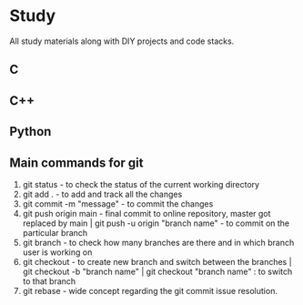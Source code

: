 # Study
All study materials along with DIY projects and code stacks.

## C
## C++
## Python

## Main commands for git
1. git status - to check the status of the current working directory
2. git add . - to add and track all the changes
3. git commit -m "message" - to commit the changes
4. git push origin main - final commit to online repository, master got replaced by main | git push -u origin "branch name" - to commit on the particular branch
5. git branch - to check how many branches are there and in which branch user is working on
6. git checkout - to create new branch and switch between the branches | git checkout -b "branch name" | git checkout "branch name" : to switch to that branch
7. git rebase - wide concept regarding the git commit issue resolution.